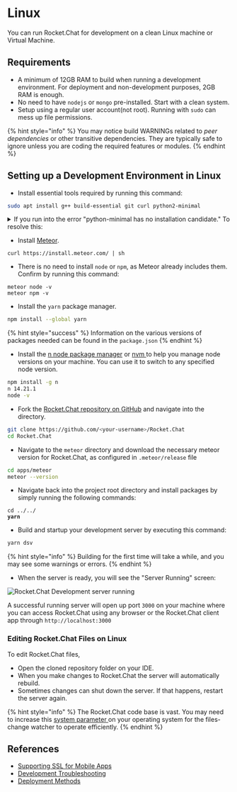 # Linux

You can run Rocket.Chat for development on a clean Linux machine or Virtual Machine.

## Requirements

* A minimum of 12GB RAM to build when running a development environment. For deployment and non-development purposes, 2GB RAM is enough.
* No need to have `nodejs` or `mongo` pre-installed. Start with a clean system.
* Setup using a regular user account(not root). Running with `sudo` can mess up file permissions.

{% hint style="info" %}
You may notice build WARNINGs related to _peer dependencies_ or other transitive dependencies. They are typically safe to ignore unless you are coding the required features or modules.
{% endhint %}

## Setting up a Development Environment in Linux

* Install essential tools required by running this command:

```bash
sudo apt install g++ build-essential git curl python2-minimal
```

<details>

<summary>If you run into the error "python-minimal has no installation candidate." To  resolve this:</summary>

* Install `software-properties-common`

```
sudo apt-get install software-properties-common
```

`software-properties-common` package is an alternate one for `python-software-properties`.

for <= 12.04

```
sudo apt-get install python-software-properties
```

for >= 12.10

```
sudo apt-get install software-properties-common
```

</details>

* Install [Meteor](https://www.meteor.com/install).

```
curl https://install.meteor.com/ | sh
```

* There is no need to install `node` or `npm`, as Meteor already includes them. Confirm by running this command:

```
meteor node -v
meteor npm -v
```

* Install the `yarn` package manager.&#x20;

```bash
npm install --global yarn
```

{% hint style="success" %}
Information on the various versions of packages needed can be found in the `package.json`
{% endhint %}

* Install the [n node package manager](https://www.npmjs.com/package/n) or [nvm ](https://github.com/nvm-sh/nvm)to help you manage node versions on your machine. You can use it to switch to any specified node version.

```bash
npm install -g n
n 14.21.1
node -v
```

* Fork the [Rocket.Chat repository on GitHub](https://github.com/RocketChat/Rocket.Chat) and navigate into the directory.

```bash
git clone https://github.com/<your-username>/Rocket.Chat
cd Rocket.Chat
```

* Navigate to the `meteor` directory and download the necessary meteor version for Rocket.Chat, as configured in `.meteor/release` file

```bash
cd apps/meteor
meteor --version
```

* Navigate back into the project root directory and install packages by simply running the following commands:

<pre class="language-bash"><code class="lang-bash">cd ../../
<strong>yarn
</strong></code></pre>

* Build and startup your development server by executing this command:

```bash
yarn dsv
```

{% hint style="info" %}
Building for the first time will take a while, and you may see some warnings or errors.
{% endhint %}

* When the server is ready, you will see the "Server Running" screen:

![Rocket.Chat Development server running](<../../../.gitbook/assets/Rocket.Chat Development server running>)

A successful running server will open up port `3000` on your machine where you can access Rocket.Chat using any browser or the Rocket.Chat client app through `http://localhost:3000`

### Editing Rocket.Chat Files on Linux

To edit Rocket.Chat files,

* Open the cloned repository folder on your IDE.
* When you make changes to Rocket.Chat the server will automatically rebuild.
* Sometimes changes can shut down the server. If that happens, restart the server again.

{% hint style="info" %}
The Rocket.Chat code base is vast. You may need to increase this [system parameter ](https://github.com/meteor/docs/blob/master/long-form/file-change-watcher-efficiency.md)on your operating system for the files-change watcher to operate efficiently.
{% endhint %}

## References

* [Supporting SSL for Mobile Apps](../../mobile-app/supporting-ssl-for-development-on-rocket.chat.md)
* [Development Troubleshooting](../../../contribute-to-rocket.chat/modes-of-contribution/participate-in-rocket.chat-development/troubleshooting.md)
* [Deployment Methods](linux.md)
